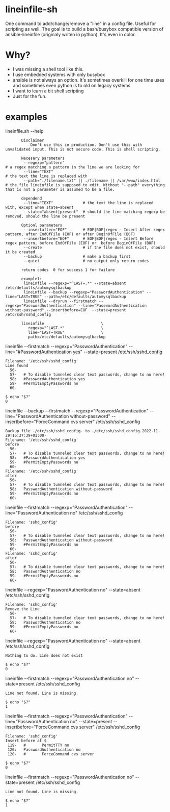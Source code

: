 # lineinfile-sh
One command to add/change/remove a "line" in a config file. Useful for scripting as well.  The goal is to build a bash/busybox compatible version of ansible-lineinfile (originaly writen in python). It's even in color.

# Why? 
* I was missing a shell tool like this. 
* I use embedded systems with only busybox 
* ansible is not always an option. It's sometimes overkill for one time uses and sometimes even python is to old on legacy systems
* I want to learn a bit shell scripting
* Just for the fun. 

# examples
lineinfile.sh --help
```
       Disclaimer 
           Don't use this in production. Don't use this with unvalidated input. This is not secure code. This is shell scripting. 
           
       Necesary parameters
        --regexp="pattern"                                            # a regex matching a pattern in the line we are looking for
        --line="TEXT"                                                 # the text the line is replaced with
        --path="./filename.txt" || ./filename || /var/www/index.html  # the file lineinfile is supposed to edit. Without "--path" everything that is not a parameter is assumed to be a file.

       dependend
        --line="TEXT"             # the text the line is replaced with, except when state=absent
        --state="absent|present"  # should the line matching regexp be removed, should the line be present

       Optionl parameters
        --insertafter="EOF"       # EOF|BOF|regex - Insert After regex pattern, after EndOfFile (EOF) or after BeginOfFile (BOF)
        --insertbefore="EOF"      # EOF|BOF|regex - Insert Before regex pattern, before EndOfFile (EOF) or  before BeginOfFile (BOF)
        --create                  # if the file does not exist, should it be created
        --backup                  # make a backup first
        --quiet                   # no output only return codes

       return codes  0 for success 1 for failure

       example1:
        lineinfile --regexp="^LAST=.*" --state=absent  /etc/defaults/automysqlbackup
        lineinfile --backup --regexp="PasswordAuthentication" --line="LAST=TRUE" --path=/etc/defaults/automysqlbackup
        lineinfile --dryrun --firstmatch --regexp="PasswordAuthentication" --line="PasswordAuthentication without-password" --insertbefore=EOF  --state=present  /etc/ssh/sshd_config

       lineinfile                         \
          regexp="^LAST.*"                \
          line="LAST=TRUE"                \
          path=/etc/defaults/automysqlbackup
```

lineinfile  --firstmatch  --regexp="PasswordAuthentication" --line="#PasswordAuthentication yes"  --state=present  /etc/ssh/sshd_config 
```
Filename: '/etc/ssh/sshd_config'
Line found
  56-
  57-   # To disable tunneled clear text passwords, change to no here!
  58:   #PasswordAuthentication yes
  59-   #PermitEmptyPasswords no
  60-
  
$ echo "$?"
0

```

lineinfile --backup --firstmatch --regexp="PasswordAuthentication" --line="PasswordAuthentication without-password" --insertbefore="ForceCommand cvs server" /etc/ssh/sshd_config
```
Backup file -/etc/ssh/sshd_config- to -/etc/ssh/sshd_config.2022-11-29T16:37:39+01:00-
Filename: '/etc/ssh/sshd_config'
before
  56-
  57-   # To disable tunneled clear text passwords, change to no here!
  58:   #PasswordAuthentication yes
  59-   #PermitEmptyPasswords no
  60-
Filename: '/etc/ssh/sshd_config'
after
  56-
  57-   # To disable tunneled clear text passwords, change to no here!
  58:   PasswordAuthentication without-password
  59-   #PermitEmptyPasswords no
  60-
```

lineinfile --firstmatch --regexp="PasswordAuthentication" --line="PasswordAuthentication no"  /etc/ssh/sshd_config
```
Filename: 'sshd_config'
before
  56-
  57-   # To disable tunneled clear text passwords, change to no here!
  58:   PasswordAuthentication without-password
  59-   #PermitEmptyPasswords no
  60-
Filename: 'sshd_config'
after
  56-
  57-   # To disable tunneled clear text passwords, change to no here!
  58:   PasswordAuthentication no
  59-   #PermitEmptyPasswords no
  60-

```

lineinfile  --regexp="PasswordAuthentication no"  --state=absent  /etc/ssh/sshd_config
```
Filename: 'sshd_config'
Remove the Line
  56-
  57-   # To disable tunneled clear text passwords, change to no here!
  58:   PasswordAuthentication no
  59-   #PermitEmptyPasswords no
  60-

```
lineinfile  --regexp="PasswordAuthentication no"  --state=absent  /etc/ssh/sshd_config
```
Nothing to do. Line does not exist

$ echo "$?"
0
```

lineinfile  --firstmatch  --regexp="PasswordAuthentication no"   --state=present   /etc/ssh/sshd_config
```
Line not found. Line is missing.

$ echo "$?"
1
```

lineinfile  --firstmatch  --regexp="PasswordAuthentication" --line="PasswordAuthentication no"  --state=present  --insertbefore="ForceCommand cvs server"  /etc/ssh/sshd_config 
```
Filename: 'sshd_config'
Insert before at $
 119-   #       PermitTTY no
 120:   PasswordAuthentication no
 120-   #       ForceCommand cvs server   
 
$ echo "$?"
0
```

lineinfile  --firstmatch  --regexp="PasswordAuthentication no"  --state=present   /etc/ssh/sshd_config
```
Line not found. Line is missing.

$ echo "$?"
1
```
